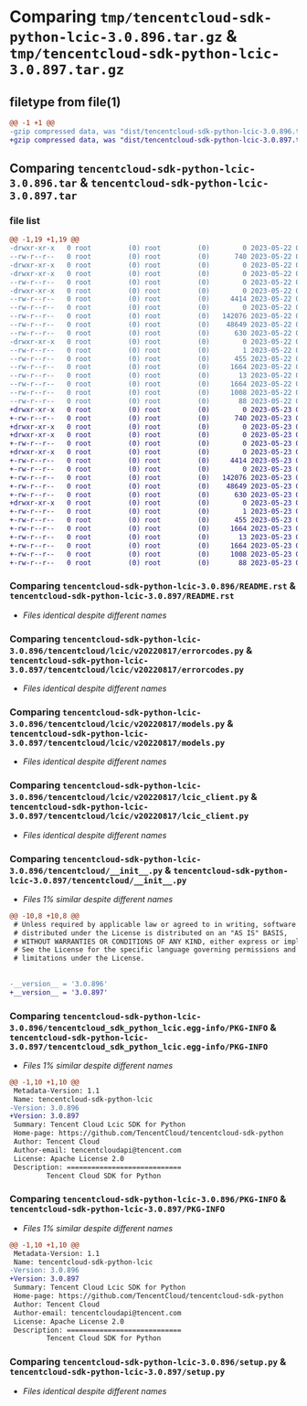 # Comparing `tmp/tencentcloud-sdk-python-lcic-3.0.896.tar.gz` & `tmp/tencentcloud-sdk-python-lcic-3.0.897.tar.gz`

## filetype from file(1)

```diff
@@ -1 +1 @@
-gzip compressed data, was "dist/tencentcloud-sdk-python-lcic-3.0.896.tar", last modified: Mon May 22 00:26:32 2023, max compression
+gzip compressed data, was "dist/tencentcloud-sdk-python-lcic-3.0.897.tar", last modified: Tue May 23 02:25:51 2023, max compression
```

## Comparing `tencentcloud-sdk-python-lcic-3.0.896.tar` & `tencentcloud-sdk-python-lcic-3.0.897.tar`

### file list

```diff
@@ -1,19 +1,19 @@
-drwxr-xr-x   0 root         (0) root         (0)        0 2023-05-22 00:26:32.000000 tencentcloud-sdk-python-lcic-3.0.896/
--rw-r--r--   0 root         (0) root         (0)      740 2023-05-22 00:26:32.000000 tencentcloud-sdk-python-lcic-3.0.896/README.rst
-drwxr-xr-x   0 root         (0) root         (0)        0 2023-05-22 00:26:32.000000 tencentcloud-sdk-python-lcic-3.0.896/tencentcloud/
-drwxr-xr-x   0 root         (0) root         (0)        0 2023-05-22 00:26:32.000000 tencentcloud-sdk-python-lcic-3.0.896/tencentcloud/lcic/
--rw-r--r--   0 root         (0) root         (0)        0 2023-05-22 00:26:32.000000 tencentcloud-sdk-python-lcic-3.0.896/tencentcloud/lcic/__init__.py
-drwxr-xr-x   0 root         (0) root         (0)        0 2023-05-22 00:26:32.000000 tencentcloud-sdk-python-lcic-3.0.896/tencentcloud/lcic/v20220817/
--rw-r--r--   0 root         (0) root         (0)     4414 2023-05-22 00:26:32.000000 tencentcloud-sdk-python-lcic-3.0.896/tencentcloud/lcic/v20220817/errorcodes.py
--rw-r--r--   0 root         (0) root         (0)        0 2023-05-22 00:26:32.000000 tencentcloud-sdk-python-lcic-3.0.896/tencentcloud/lcic/v20220817/__init__.py
--rw-r--r--   0 root         (0) root         (0)   142076 2023-05-22 00:26:32.000000 tencentcloud-sdk-python-lcic-3.0.896/tencentcloud/lcic/v20220817/models.py
--rw-r--r--   0 root         (0) root         (0)    48649 2023-05-22 00:26:32.000000 tencentcloud-sdk-python-lcic-3.0.896/tencentcloud/lcic/v20220817/lcic_client.py
--rw-r--r--   0 root         (0) root         (0)      630 2023-05-22 00:26:32.000000 tencentcloud-sdk-python-lcic-3.0.896/tencentcloud/__init__.py
-drwxr-xr-x   0 root         (0) root         (0)        0 2023-05-22 00:26:32.000000 tencentcloud-sdk-python-lcic-3.0.896/tencentcloud_sdk_python_lcic.egg-info/
--rw-r--r--   0 root         (0) root         (0)        1 2023-05-22 00:26:32.000000 tencentcloud-sdk-python-lcic-3.0.896/tencentcloud_sdk_python_lcic.egg-info/dependency_links.txt
--rw-r--r--   0 root         (0) root         (0)      455 2023-05-22 00:26:32.000000 tencentcloud-sdk-python-lcic-3.0.896/tencentcloud_sdk_python_lcic.egg-info/SOURCES.txt
--rw-r--r--   0 root         (0) root         (0)     1664 2023-05-22 00:26:32.000000 tencentcloud-sdk-python-lcic-3.0.896/tencentcloud_sdk_python_lcic.egg-info/PKG-INFO
--rw-r--r--   0 root         (0) root         (0)       13 2023-05-22 00:26:32.000000 tencentcloud-sdk-python-lcic-3.0.896/tencentcloud_sdk_python_lcic.egg-info/top_level.txt
--rw-r--r--   0 root         (0) root         (0)     1664 2023-05-22 00:26:32.000000 tencentcloud-sdk-python-lcic-3.0.896/PKG-INFO
--rw-r--r--   0 root         (0) root         (0)     1008 2023-05-22 00:26:32.000000 tencentcloud-sdk-python-lcic-3.0.896/setup.py
--rw-r--r--   0 root         (0) root         (0)       88 2023-05-22 00:26:32.000000 tencentcloud-sdk-python-lcic-3.0.896/setup.cfg
+drwxr-xr-x   0 root         (0) root         (0)        0 2023-05-23 02:25:51.000000 tencentcloud-sdk-python-lcic-3.0.897/
+-rw-r--r--   0 root         (0) root         (0)      740 2023-05-23 02:25:51.000000 tencentcloud-sdk-python-lcic-3.0.897/README.rst
+drwxr-xr-x   0 root         (0) root         (0)        0 2023-05-23 02:25:51.000000 tencentcloud-sdk-python-lcic-3.0.897/tencentcloud/
+drwxr-xr-x   0 root         (0) root         (0)        0 2023-05-23 02:25:51.000000 tencentcloud-sdk-python-lcic-3.0.897/tencentcloud/lcic/
+-rw-r--r--   0 root         (0) root         (0)        0 2023-05-23 02:25:51.000000 tencentcloud-sdk-python-lcic-3.0.897/tencentcloud/lcic/__init__.py
+drwxr-xr-x   0 root         (0) root         (0)        0 2023-05-23 02:25:51.000000 tencentcloud-sdk-python-lcic-3.0.897/tencentcloud/lcic/v20220817/
+-rw-r--r--   0 root         (0) root         (0)     4414 2023-05-23 02:25:51.000000 tencentcloud-sdk-python-lcic-3.0.897/tencentcloud/lcic/v20220817/errorcodes.py
+-rw-r--r--   0 root         (0) root         (0)        0 2023-05-23 02:25:51.000000 tencentcloud-sdk-python-lcic-3.0.897/tencentcloud/lcic/v20220817/__init__.py
+-rw-r--r--   0 root         (0) root         (0)   142076 2023-05-23 02:25:51.000000 tencentcloud-sdk-python-lcic-3.0.897/tencentcloud/lcic/v20220817/models.py
+-rw-r--r--   0 root         (0) root         (0)    48649 2023-05-23 02:25:51.000000 tencentcloud-sdk-python-lcic-3.0.897/tencentcloud/lcic/v20220817/lcic_client.py
+-rw-r--r--   0 root         (0) root         (0)      630 2023-05-23 02:25:51.000000 tencentcloud-sdk-python-lcic-3.0.897/tencentcloud/__init__.py
+drwxr-xr-x   0 root         (0) root         (0)        0 2023-05-23 02:25:51.000000 tencentcloud-sdk-python-lcic-3.0.897/tencentcloud_sdk_python_lcic.egg-info/
+-rw-r--r--   0 root         (0) root         (0)        1 2023-05-23 02:25:51.000000 tencentcloud-sdk-python-lcic-3.0.897/tencentcloud_sdk_python_lcic.egg-info/dependency_links.txt
+-rw-r--r--   0 root         (0) root         (0)      455 2023-05-23 02:25:51.000000 tencentcloud-sdk-python-lcic-3.0.897/tencentcloud_sdk_python_lcic.egg-info/SOURCES.txt
+-rw-r--r--   0 root         (0) root         (0)     1664 2023-05-23 02:25:51.000000 tencentcloud-sdk-python-lcic-3.0.897/tencentcloud_sdk_python_lcic.egg-info/PKG-INFO
+-rw-r--r--   0 root         (0) root         (0)       13 2023-05-23 02:25:51.000000 tencentcloud-sdk-python-lcic-3.0.897/tencentcloud_sdk_python_lcic.egg-info/top_level.txt
+-rw-r--r--   0 root         (0) root         (0)     1664 2023-05-23 02:25:51.000000 tencentcloud-sdk-python-lcic-3.0.897/PKG-INFO
+-rw-r--r--   0 root         (0) root         (0)     1008 2023-05-23 02:25:51.000000 tencentcloud-sdk-python-lcic-3.0.897/setup.py
+-rw-r--r--   0 root         (0) root         (0)       88 2023-05-23 02:25:51.000000 tencentcloud-sdk-python-lcic-3.0.897/setup.cfg
```

### Comparing `tencentcloud-sdk-python-lcic-3.0.896/README.rst` & `tencentcloud-sdk-python-lcic-3.0.897/README.rst`

 * *Files identical despite different names*

### Comparing `tencentcloud-sdk-python-lcic-3.0.896/tencentcloud/lcic/v20220817/errorcodes.py` & `tencentcloud-sdk-python-lcic-3.0.897/tencentcloud/lcic/v20220817/errorcodes.py`

 * *Files identical despite different names*

### Comparing `tencentcloud-sdk-python-lcic-3.0.896/tencentcloud/lcic/v20220817/models.py` & `tencentcloud-sdk-python-lcic-3.0.897/tencentcloud/lcic/v20220817/models.py`

 * *Files identical despite different names*

### Comparing `tencentcloud-sdk-python-lcic-3.0.896/tencentcloud/lcic/v20220817/lcic_client.py` & `tencentcloud-sdk-python-lcic-3.0.897/tencentcloud/lcic/v20220817/lcic_client.py`

 * *Files identical despite different names*

### Comparing `tencentcloud-sdk-python-lcic-3.0.896/tencentcloud/__init__.py` & `tencentcloud-sdk-python-lcic-3.0.897/tencentcloud/__init__.py`

 * *Files 1% similar despite different names*

```diff
@@ -10,8 +10,8 @@
 # Unless required by applicable law or agreed to in writing, software
 # distributed under the License is distributed on an "AS IS" BASIS,
 # WITHOUT WARRANTIES OR CONDITIONS OF ANY KIND, either express or implied.
 # See the License for the specific language governing permissions and
 # limitations under the License.
 
 
-__version__ = '3.0.896'
+__version__ = '3.0.897'
```

### Comparing `tencentcloud-sdk-python-lcic-3.0.896/tencentcloud_sdk_python_lcic.egg-info/PKG-INFO` & `tencentcloud-sdk-python-lcic-3.0.897/tencentcloud_sdk_python_lcic.egg-info/PKG-INFO`

 * *Files 1% similar despite different names*

```diff
@@ -1,10 +1,10 @@
 Metadata-Version: 1.1
 Name: tencentcloud-sdk-python-lcic
-Version: 3.0.896
+Version: 3.0.897
 Summary: Tencent Cloud Lcic SDK for Python
 Home-page: https://github.com/TencentCloud/tencentcloud-sdk-python
 Author: Tencent Cloud
 Author-email: tencentcloudapi@tencent.com
 License: Apache License 2.0
 Description: ============================
         Tencent Cloud SDK for Python
```

### Comparing `tencentcloud-sdk-python-lcic-3.0.896/PKG-INFO` & `tencentcloud-sdk-python-lcic-3.0.897/PKG-INFO`

 * *Files 1% similar despite different names*

```diff
@@ -1,10 +1,10 @@
 Metadata-Version: 1.1
 Name: tencentcloud-sdk-python-lcic
-Version: 3.0.896
+Version: 3.0.897
 Summary: Tencent Cloud Lcic SDK for Python
 Home-page: https://github.com/TencentCloud/tencentcloud-sdk-python
 Author: Tencent Cloud
 Author-email: tencentcloudapi@tencent.com
 License: Apache License 2.0
 Description: ============================
         Tencent Cloud SDK for Python
```

### Comparing `tencentcloud-sdk-python-lcic-3.0.896/setup.py` & `tencentcloud-sdk-python-lcic-3.0.897/setup.py`

 * *Files identical despite different names*

